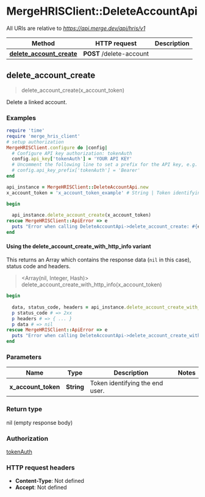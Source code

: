 # MergeHRISClient::DeleteAccountApi

All URIs are relative to *https://api.merge.dev/api/hris/v1*

| Method | HTTP request | Description |
| ------ | ------------ | ----------- |
| [**delete_account_create**](DeleteAccountApi.md#delete_account_create) | **POST** /delete-account |  |


## delete_account_create

> delete_account_create(x_account_token)



Delete a linked account.

### Examples

```ruby
require 'time'
require 'merge_hris_client'
# setup authorization
MergeHRISClient.configure do |config|
  # Configure API key authorization: tokenAuth
  config.api_key['tokenAuth'] = 'YOUR API KEY'
  # Uncomment the following line to set a prefix for the API key, e.g. 'Bearer' (defaults to nil)
  # config.api_key_prefix['tokenAuth'] = 'Bearer'
end

api_instance = MergeHRISClient::DeleteAccountApi.new
x_account_token = 'x_account_token_example' # String | Token identifying the end user.

begin
  
  api_instance.delete_account_create(x_account_token)
rescue MergeHRISClient::ApiError => e
  puts "Error when calling DeleteAccountApi->delete_account_create: #{e}"
end
```

#### Using the delete_account_create_with_http_info variant

This returns an Array which contains the response data (`nil` in this case), status code and headers.

> <Array(nil, Integer, Hash)> delete_account_create_with_http_info(x_account_token)

```ruby
begin
  
  data, status_code, headers = api_instance.delete_account_create_with_http_info(x_account_token)
  p status_code # => 2xx
  p headers # => { ... }
  p data # => nil
rescue MergeHRISClient::ApiError => e
  puts "Error when calling DeleteAccountApi->delete_account_create_with_http_info: #{e}"
end
```

### Parameters

| Name | Type | Description | Notes |
| ---- | ---- | ----------- | ----- |
| **x_account_token** | **String** | Token identifying the end user. |  |

### Return type

nil (empty response body)

### Authorization

[tokenAuth](../README.md#tokenAuth)

### HTTP request headers

- **Content-Type**: Not defined
- **Accept**: Not defined

